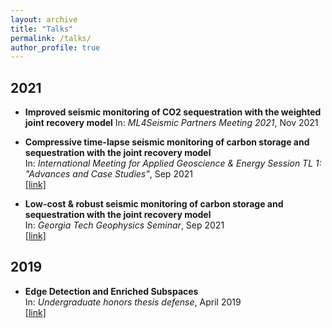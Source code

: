 ```yaml
---
layout: archive
title: "Talks"
permalink: /talks/
author_profile: true
---
```


## 2021

* **Improved seismic monitoring of CO2 sequestration with the weighted joint recovery model**
In: *ML4Seismic Partners Meeting 2021*, Nov 2021

* **Compressive time-lapse seismic monitoring of carbon storage and sequestration with the joint recovery model**          
In: *International Meeting for Applied Geoscience & Energy Session TL 1: "Advances and Case Studies"*, Sep 2021      
[[link]](https://slim.gatech.edu/Publications/Public/Conferences/SEG/2021/yin2021SEGcts/yin2021SEGcts.html)    

* **Low-cost & robust seismic monitoring of carbon storage and sequestration with the joint recovery model**          
In: *Georgia Tech Geophysics Seminar*, Sep 2021      
[[link]](https://slim.gatech.edu/Publications/Public/Conferences/SEG/2021/yin2021SEGcts/yin2021SEGcts.html)     

## 2019

* **Edge Detection and Enriched Subspaces**        
In: *Undergraduate honors thesis defense*, April 2019    
[[link]](https://etd.library.emory.edu/concern/etds/7w62f916x?locale=en)
